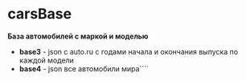 # carsBase
**База автомобилей с маркой и моделью**

- **base3** - json с auto.ru с годами начала и окончания выпуска по каждой модели
- **base4** - json все автомобили мира````
